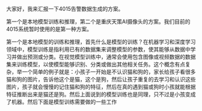 大家好，我来汇报一下4015告警数据生成的方案。

第一个是本地模型训练和推理，第二个是重庆天策AI摄像头的方案。我们目前的4015系统暂时使用的是第一种方案。

第一个是本地模型的训练和推理，首先什么是模型的训练？在机器学习和深度学习领域中，模型训练是指利用已有的数据集来调整模型的参数，使其能够从数据中学习并做出预测或分类。在视觉模型训练中，通常会使用包含图像或视频数据的数据集来训练模型，以使模型能够识别、分类或做出其他相关任务。这个概念有点复杂，举一个简单的例子就是：小孩子一开始是不认识猫和狗的，家长给孩子看很多猫和狗的图片，告诉他这个是猫，这个是狗，然后让孩子重复的去学习和认识这些图片，孩子就会慢慢的记住猫和狗的特征，然后在真的遇到猫或狗时小孩就能根据特征推断出来是猫还是狗。然后上面说到的模型训练也是同理，只不过是小孩变成了机器。然后下面是模型训练需要做的一些工作






